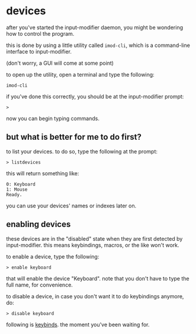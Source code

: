 # devices

after you've started the input-modifier daemon, you might be wondering how to control the program.

this is done by using a little utility called `imod-cli`, which is a command-line interface to input-modifier.

(don't worry, a GUI will come at some point)

to open up the utility, open a terminal and type the following:

```
imod-cli
```

if you've done this correctly, you should be at the input-modifier prompt:

```
>
```

now you can begin typing commands.

## but what is better for me to do first?

to list your devices. to do so, type the following at the prompt:

```
> listdevices
```

this will return something like:

```
0: Keyboard
1: Mouse
Ready.
```

you can use your devices' names or indexes later on.

## enabling devices

these devices are in the "disabled" state when they are first detected by input-modifier.
this means keybindings, macros, or the like won't work.

to enable a device, type the following:

```
> enable keyboard
```

that will enable the device "Keyboard". note that you don't have to type the full name, for convenience.

to disable a device, in case you don't want it to do keybindings anymore, do:

```
> disable keyboard
```

following is [keybinds](keybinds.md). the moment you've been waiting for.

